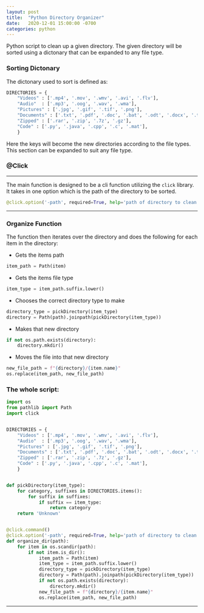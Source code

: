 ```yaml
---
layout: post
title:  "Python Directory Organizer"
date:   2020-12-01 15:00:00 -0700
categories: python
---
```


Python script to clean up a given directory. The given directory will be sorted using a dictonary that can be expanded to any file type. 

### Sorting Dictonary
The dictonary used to sort is defined as:

```python
DIRECTORIES = {
	"Videos" : ['.mp4', '.mov', '.wmv', '.avi', '.flv'],
	"Audio"  : ['.mp3', '.oog', '.wav', '.wma'],
	"Pictures" : ['.jpg', '.gif', '.tif', '.png'],
	"Documents" : ['.txt', '.pdf', '.doc', '.bat', '.odt', '.docx', '.tex'],
	"Zipped" : ['.rar', '.zip', '.7z', '.gz'],
	"Code" : ['.py', '.java', '.cpp', '.c', '.mat'],
	}
```

Here the keys will become the new directories according to the file types. This section can be expanded to suit any file type.

### @Click
---
The main function is designed to be a cli function utilizing the `click` library. It takes in one option which is the path of the directory to be sorted.
```python
@click.option('-path', required=True, help='path of directory to clean')
```
---
### Organize Function
The function then iterates over the directory and does the following for each item in the directory:
* Gets the items path
```python
item_path = Path(item)
```
* Gets the items file type
```python
item_type = item_path.suffix.lower()
```
* Chooses the correct directory type to make
```python
directory_type = pickDirectory(item_type)
directory = Path(path).joinpath(pickDirectory(item_type))
```
* Makes that new directory
```python
if not os.path.exists(directory):
	directory.mkdir()
```
* Moves the file into that new directory
```python
new_file_path = f"{directory}/{item.name}"
os.replace(item_path, new_file_path)
```


### The whole script:
```python
import os
from pathlib import Path
import click


DIRECTORIES = {
	"Videos" : ['.mp4', '.mov', '.wmv', '.avi', '.flv'],
	"Audio"  : ['.mp3', '.oog', '.wav', '.wma'],
	"Pictures" : ['.jpg', '.gif', '.tif', '.png'],
	"Documents" : ['.txt', '.pdf', '.doc', '.bat', '.odt', '.docx', '.tex'],
	"Zipped" : ['.rar', '.zip', '.7z', '.gz'],
	"Code" : ['.py', '.java', '.cpp', '.c', '.mat'],
	}


def pickDirectory(item_type):
	for category, suffixes in DIRECTORIES.items():
		for suffix in suffixes:
			if suffix == item_type:
				return category
	return 'Unknown'


@click.command()
@click.option('-path', required=True, help='path of directory to clean')
def organize_dir(path):
	for item in os.scandir(path): 
		if not item.is_dir():
			item_path = Path(item)
			item_type = item_path.suffix.lower()
			directory_type = pickDirectory(item_type)
			directory = Path(path).joinpath(pickDirectory(item_type))
			if not os.path.exists(directory):
				directory.mkdir()
			new_file_path = f"{directory}/{item.name}"
			os.replace(item_path, new_file_path)
```
---


